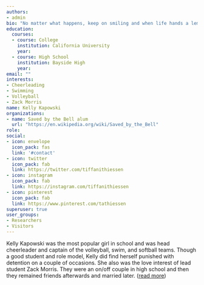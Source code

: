 ```yaml
---
authors:
- admin
bio: "No matter what happens, keep on smiling and when life hands a lemon, make some lemonade."
education:
  courses:
  - course: College
    institution: California University
    year: 
  - course: High School
    institution: Bayside High
    year: 
email: ""
interests:
- Cheerleading
- Swimming
- Volleyball
- Zack Morris
name: Kelly Kapowski
organizations:
- name: Saved by the Bell alum
  url: "https://en.wikipedia.org/wiki/Saved_by_the_Bell"
role: 
social:
- icon: envelope
  icon_pack: fas
  link: '#contact'
- icon: twitter
  icon_pack: fab
  link: https://twitter.com/tiffanithiessen
- icon: instagram
  icon_pack: fab
  link: https://instagram.com/tiffanithiessen
- icon: pinterest
  icon_pack: fab
  link: https://www.pinterest.com/tathiessen
superuser: true
user_groups:
- Researchers
- Visitors
---
```


Kelly Kapowski was the most popular girl in school and was head cheerleader and captain of the volleyball, swim, and softball teams. Though a good student and role model, Kelly did find herself punished with detention on a couple of occasions. She also was the love interest of lead student Zack Morris. They were an on/off couple in high school and then they remained friends afterwards and married later. ([read more](https://savedbythebell.fandom.com/wiki/Kelly_Kapowski))
